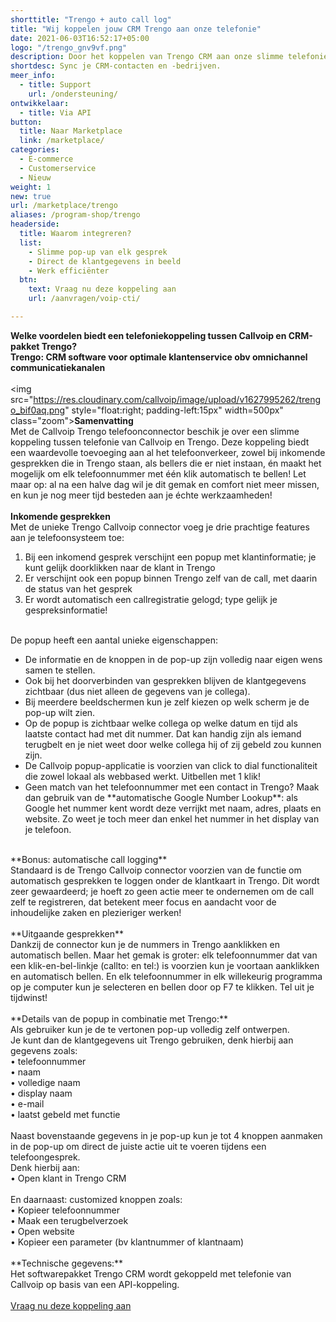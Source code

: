```yaml
---
shorttitle: "Trengo + auto call log"
title: "Wij koppelen jouw CRM Trengo aan onze telefonie"
date: 2021-06-03T16:52:17+05:00
logo: "/trengo_gnv9vf.png"
description: Door het koppelen van Trengo CRM aan onze slimme telefonie werk je een stuk efficienter.
shortdesc: Sync je CRM-contacten en -bedrijven.
meer_info:
  - title: Support
    url: /ondersteuning/
ontwikkelaar:
  - title: Via API
button:
  title: Naar Marketplace
  link: /marketplace/
categories:
  - E-commerce
  - Customerservice
  - Nieuw
weight: 1
new: true
url: /marketplace/trengo
aliases: /program-shop/trengo
headerside:
  title: Waarom integreren?
  list:
    - Slimme pop-up van elk gesprek
    - Direct de klantgegevens in beeld
    - Werk efficiënter
  btn:
    text: Vraag nu deze koppeling aan
    url: /aanvragen/voip-cti/

---
```


**Welke voordelen biedt een telefoniekoppeling tussen Callvoip en CRM-pakket Trengo?<br>
Trengo: CRM software voor optimale klantenservice obv omnichannel communicatiekanalen**<br>
<br>
<img src="https://res.cloudinary.com/callvoip/image/upload/v1627995262/trengo_bif0aq.png" style="float:right; padding-left:15px" width=500px" class="zoom">**Samenvatting**<br>
Met de Callvoip Trengo telefoonconnector beschik je over een slimme koppeling tussen telefonie van Callvoip en Trengo. Deze koppeling biedt een waardevolle toevoeging aan al het telefoonverkeer, zowel bij inkomende gesprekken die in Trengo staan, als bellers die er niet instaan, én maakt het mogelijk om elk telefoonnummer met één klik automatisch te bellen! Let maar op: al na een halve dag wil je dit gemak en comfort niet meer missen, en kun je nog meer tijd besteden aan je échte werkzaamheden!<br>
<br>
**Inkomende gesprekken**<br>
Met de unieke Trengo Callvoip connector voeg je drie prachtige features aan je telefoonsysteem toe:<br>
1. Bij een inkomend gesprek verschijnt een popup met klantinformatie; je kunt gelijk doorklikken naar de klant in Trengo<br>
2. Er verschijnt ook een popup binnen Trengo zelf van de call, met daarin de status van het gesprek <br>
3. Er wordt automatisch een callregistratie gelogd; type gelijk je gespreksinformatie!<br>
<br>
De popup heeft een aantal unieke eigenschappen: <br>
<div class="usp-list">
<ul>
<li>De informatie en de knoppen in de pop-up zijn volledig naar eigen wens samen te stellen.</li>
<li>Ook bij het doorverbinden van gesprekken blijven de klantgegevens zichtbaar (dus niet alleen de gegevens van je collega).</li>
<li>Bij meerdere beeldschermen kun je zelf kiezen op welk scherm je de pop-up wilt zien.</li>
<li>Op de popup is zichtbaar welke collega op welke datum en tijd als laatste contact had met dit nummer. Dat kan handig zijn als iemand terugbelt en je niet weet door welke collega hij of zij gebeld zou kunnen zijn.</li>
<li>De Callvoip popup-applicatie is voorzien van click to dial functionaliteit die zowel lokaal als webbased werkt. Uitbellen met 1 klik!</li>
<li>Geen match van het telefoonnummer met een contact in Trengo? Maak dan gebruik van de **automatische Google Number Lookup**: als Google het nummer kent wordt deze verrijkt met naam, adres, plaats en website. Zo weet je toch meer dan enkel het nummer in het display van je telefoon.</li>
</ul>
</div>
<br>
**Bonus: automatische call logging**<br>
Standaard is de Trengo Callvoip connector voorzien van de functie om automatisch gesprekken te loggen onder de klantkaart in Trengo. Dit wordt zeer gewaardeerd; je hoeft zo geen actie meer te ondernemen om de call zelf te registreren, dat betekent meer focus en aandacht voor de inhoudelijke zaken en plezieriger werken!<br>
<br>
**Uitgaande gesprekken**<br>
Dankzij de connector kun je de nummers in Trengo aanklikken en automatisch bellen. Maar het gemak is groter: elk telefoonnummer dat van een klik-en-bel-linkje (callto: en tel:) is voorzien kun je voortaan aanklikken en automatisch bellen. En elk telefoonnummer in elk willekeurig programma op je computer kun je selecteren en bellen door op F7 te klikken. Tel uit je tijdwinst! <br>
<br>
**Details van de popup in combinatie met Trengo:**<br>
Als gebruiker kun je de te vertonen pop-up volledig zelf ontwerpen. <br>
Je kunt dan de klantgegevens uit Trengo gebruiken, denk hierbij aan gegevens zoals: <br>
&bull; telefoonnummer <br>
&bull; naam <br>
&bull; volledige naam <br>
&bull; display naam <br>
&bull; e-mail <br>
&bull; laatst gebeld met functie<br>
<br>
Naast bovenstaande gegevens in je pop-up kun je tot 4 knoppen aanmaken in de pop-up om direct de juiste actie uit te voeren tijdens een telefoongesprek. <br>
Denk hierbij aan:<br>
• Open klant in Trengo CRM<br>
<br>
En daarnaast: customized knoppen zoals: <br>
• Kopieer telefoonnummer<br>
• Maak een terugbelverzoek<br>
• Open website <br>
• Kopieer een parameter (bv klantnummer of klantnaam) <br>
<br>
**Technische gegevens:**<br>
Het softwarepakket Trengo CRM wordt gekoppeld met telefonie van Callvoip op basis van een API-koppeling.<br>
<br><a href="/aanvragen/voip-cti/" class="button">Vraag nu deze koppeling aan</a>
